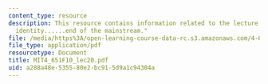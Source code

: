 ```yaml
---
content_type: resource
description: This resource contains information related to the lecture "process, feminism,
  identity......end of the mainstream."
file: /media/https%3A/open-learning-course-data-rc.s3.amazonaws.com/4-651-art-since-1940-fall-2010/a288a48e535580e2bc915d9a1c94304a_MIT4_651F10_lec20.pdf
file_type: application/pdf
resourcetype: Document
title: MIT4_651F10_lec20.pdf
uid: a288a48e-5355-80e2-bc91-5d9a1c94304a
---
```

